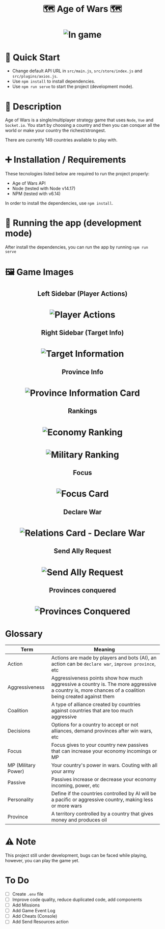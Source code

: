 <h1 align="center"> 
	🗺️ Age of Wars 🗺️
</h1>

<h1 align="center">
  <img alt="In game" src="https://raw.githubusercontent.com/deyvidholz/age-of-wars-frontend/main/screenshots/declaring-war.png?raw=true" />
</h1>

# 📝 Quick Start

- Change default API URL in `src/main.js`, `src/store/index.js` and `src/plugins/axios.js`.
- Use `npm install` to install dependencies.
- Use `npm run serve` to start the project (development mode).

# 📜 Description

Age of Wars is a single/multiplayer strategy game that uses `Node`, `Vue` and `Socket.io`.
You start by choosing a country and then you can conquer all the world or make your country
the richest/strongest.

There are currently 149 countries available to play with.

# ➕ Installation / Requirements

These tecnologies listed below are required to run the project properly:

- Age of Wars API
- Node (tested with Node v14.17)
- NPM (tested with v6.14)

In order to install the dependencies, use `npm install`.

# 🚀 Running the app (development mode)

After install the dependencies, you can run the app by running `npm run serve`

# 🖼️ Game Images

<h2 align="center"> 
	Left Sidebar (Player Actions)
</h2>

<h1 align="center">
  <img alt="Player Actions" src="https://github.com/deyvidholz/age-of-wars-frontend/blob/main/screenshots/left-sidebar.png?raw=true" />
</h1>

<h2 align="center"> 
	Right Sidebar (Target Info)
</h2>

<h1 align="center">
  <img alt="Target Information" src="https://github.com/deyvidholz/age-of-wars-frontend/blob/main/screenshots/right-sidebar.png?raw=true" />
</h1>

<h2 align="center"> 
	Province Info
</h2>

<h1 align="center">
  <img alt="Province Information Card" src="https://github.com/deyvidholz/age-of-wars-frontend/blob/main/screenshots/province-info.png?raw=true" />
</h1>

<h2 align="center"> 
	Rankings
</h2>

<h1 align="center">
  <img alt="Economy Ranking" src="https://github.com/deyvidholz/age-of-wars-frontend/blob/main/screenshots/economy-ranking.png?raw=true" />
</h1>

<h1 align="center">
  <img alt="Military Ranking" src="https://github.com/deyvidholz/age-of-wars-frontend/blob/main/screenshots/military-ranking.png?raw=true" />
</h1>

<h2 align="center"> 
	Focus
</h2>

<h1 align="center">
  <img alt="Focus Card" src="https://github.com/deyvidholz/age-of-wars-frontend/blob/main/screenshots/focus.png?raw=true" />
</h1>

<h2 align="center"> 
	Declare War
</h2>

<h1 align="center">
  <img alt="Relations Card - Declare War" src="https://github.com/deyvidholz/age-of-wars-frontend/blob/main/screenshots/declaring-war.png?raw=true" />
</h1>

<h2 align="center"> 
	Send Ally Request
</h2>

<h1 align="center">
  <img alt="Send Ally Request" src="https://github.com/deyvidholz/age-of-wars-frontend/blob/main/screenshots/sending-ally-request.png?raw=true" />
</h1>

<h2 align="center"> 
	Provinces conquered
</h2>

<h1 align="center">
  <img alt="Provinces Conquered" src="https://github.com/deyvidholz/age-of-wars-frontend/blob/main/screenshots/provinces-conquered.jpeg?raw=true" />
</h1>

# Glossary

| Term                | Meaning                                                                                                                                               |
| ------------------- | ----------------------------------------------------------------------------------------------------------------------------------------------------- |
| Action              | Actions are made by players and bots (AI), an action can be `declare war`, `improve province`, etc                                                    |
| Aggressiveness      | Aggressiveness points show how much aggressive a country is. The more aggressive a country is, more chances of a coalition being created against them |
| Coalition           | A type of alliance created by countries against countries that are too much aggressive                                                                |
| Decisions           | Options for a country to accept or not alliances, demand provinces after win wars, etc                                                                |
| Focus               | Focus gives to your country new passives that can increase your economy incomings or MP                                                               |
| MP (Military Power) | Your country's power in wars. Couting with all your army                                                                                              |
| Passive             | Passives increase or decrease your economy incoming, power, etc                                                                                       |
| Personality         | Define if the countries controlled by AI will be a pacific or aggressive country, making less or more wars                                            |
| Province            | A territory controlled by a country that gives money and produces oil                                                                                 |

# ⚠️ Note

This project still under development, bugs can be faced while playing, however, you can play the game yet.

# To Do

- [ ] Create `.env` file
- [ ] Improve code quality, reduce duplicated code, add components
- [ ] Add Missions
- [ ] Add Game Event Log
- [ ] Add Cheats (Console)
- [ ] Add Send Resources action
